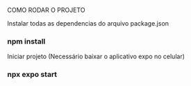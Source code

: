 COMO RODAR O PROJETO

Instalar todas as dependencias do arquivo package.json
### npm install

Iniciar projeto (Necessário baixar o aplicativo expo no celular)
### npx expo start





